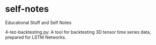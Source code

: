 # self-notes
Educational Stuff and Self Notes

4-tez-backtesting.py: A tool for backtesting 3D tensor time series data, prepared for LSTM Networks.
